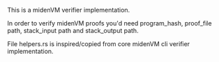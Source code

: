 This is a midenVM verifier implementation.

In order to verify midenVM proofs you'd need program_hash, proof_file path, stack_input path and stack_output path.

File helpers.rs is inspired/copied from core midenVM cli verifier implementation.